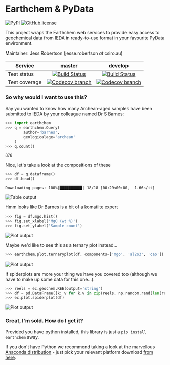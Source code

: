 # Earthchem & PyData

[![PyPI](https://img.shields.io/pypi/v/earthchem.svg)](https://pypi.python.org/pypi/earthchem/)
[![GitHub license](https://img.shields.io/github/license/jesserobertson/earthchem-pyclient.svg)](https://github.com/jesserobertson/earthchem-pyclient/blob/master/LICENSE.txt)

This project wraps the Earthchem web services to provide easy access to geochemical data from [IEDA](https://www.iedadata.org/) in ready-to-use format in your favourite PyData environment.

Maintainer: Jess Robertson (jesse.robertson _at_ csiro.au)

| **Service** | **master** | **develop** |
| ----------- |:----------:|:-----------:|
| Test status | [![Build Status](https://travis-ci.org/jesserobertson/earthchem-pyclient.svg?branch=master)](https://travis-ci.org/jesserobertson/earthchem-pyclient) | [![Build Status](https://travis-ci.org/jesserobertson/earthchem-pyclient.svg?branch=develop)](https://travis-ci.org/jesserobertson/earthchem-pyclient) |
| Test coverage | [![Codecov branch](https://img.shields.io/codecov/c/github/jesserobertson/earthchem-pyclient/master.svg)](https://codecov.io/gh/jesserobertson/earthchem-pyclient/branch/master) | [![Codecov branch](https://img.shields.io/codecov/c/github/jesserobertson/earthchem-pyclient/develop.svg)](https://codecov.io/gh/jesserobertson/earthchem-pyclient/branch/develop) |

### So why would I want to use this?

Say you wanted to know how many Archean-aged samples have been submitted to IEDA by your colleague named Dr S Barnes:

```python
>>> import earthchem
>>> q = earthchem.Query(
        author='barnes',
        geologicalage='archean'
    )
>>> q.count()
```
```
876
```

Nice, let's take a look at the compositions of these

```python
>>> df = q.dataframe()
>>> df.head()
```
```
Downloading pages: 100%|██████████| 18/18 [00:29<00:00,  1.66s/it]
```

![Table output](https://github.com/jesserobertson/earthchem-pyclient/raw/develop/docs/resources/table_output.png)

Hmm looks like Dr Barnes is a bit of a komatiite expert

```python
>>> fig = df.mgo.hist()
>>> fig.set_xlabel('MgO (wt %)')
>>> fig.set_ylabel('Sample count')
```

![Plot output](https://github.com/jesserobertson/earthchem-pyclient/raw/develop/docs/resources/mgo.png)

Maybe we'd like to see this as a ternary plot instead...

```python
>>> earthchem.plot.ternaryplot(df, components=['mgo', 'al2o3', 'cao'])
```

![Plot output](https://github.com/jesserobertson/earthchem-pyclient/raw/develop/docs/resources/ternary.png)

If spiderplots are more your thing we have you covered too (although we have to make up some data for this one...): 

```python
>>> reels = ec.geochem.REE(output='string')
>>> df = pd.DataFrame({k: v for k,v in zip(reels, np.random.rand(len(reels), 2))})
>>> ec.plot.spiderplot(df)
```

![Plot output](https://github.com/jesserobertson/earthchem-pyclient/raw/develop/docs/resources/reels.png)

### Great, I'm sold. How do I get it?

Provided you have python installed, this library is just a `pip install earthchem` away. 

If you don't have Python we recommend taking a look at the marvellous [Anaconda distribution](https://www.anaconda.com/) - just pick your relevant platform download [from here](https://www.anaconda.com/download/).